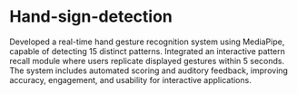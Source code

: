 # Hand-sign-detection
Developed a real-time hand gesture recognition system using MediaPipe, capable of detecting 15 distinct patterns. Integrated an interactive pattern recall module where users replicate displayed gestures within 5 seconds. The system includes automated scoring and auditory feedback, improving accuracy, engagement, and usability for interactive applications.
